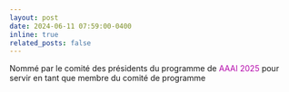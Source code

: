 ```yaml
---
layout: post
date: 2024-06-11 07:59:00-0400
inline: true
related_posts: false
---
```


Nommé par le comité des présidents du programme de <span style="color:#b509ac">AAAI 2025 </span> pour servir en tant que membre du comité de programme
